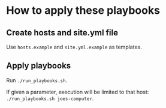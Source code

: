 # How to apply these playbooks

## Create hosts and site.yml file

Use `hosts.example` and `site.yml.example` as templates.

## Apply playbooks

Run `./run_playbooks.sh`.

If given a parameter, execution will be limited to that host: `./run_playbooks.sh joes-computer`.